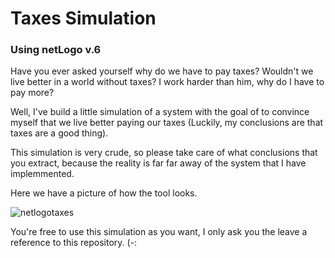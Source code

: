 # Taxes Simulation
### Using netLogo v.6

Have you ever asked yourself why do we have to pay taxes? 
Wouldn't we live better in a world without taxes? 
I work harder than him, why do I have to pay more? 

Well, I've build a little simulation of a system with the goal of to convince myself 
that we live better paying our taxes (Luckily, my conclusions are that taxes are a good thing).

This simulation is very crude, so please take care of what conclusions that you extract, 
because the reality is far far away of the system that I have implemmented. 

Here we have a picture of how the tool looks. 

![netlogotaxes](https://cloud.githubusercontent.com/assets/14791980/22751850/7087968c-ee36-11e6-886a-a71a91a4b180.png) 


You're free to use this simulation as you want, I only ask you the leave a reference 
to this repository. (-: 

